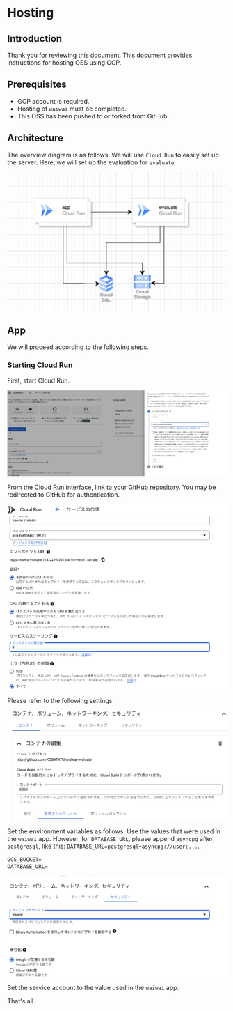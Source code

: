 # Hosting

## Introduction

Thank you for reviewing this document. This document provides instructions for hosting OSS using GCP.

## Prerequisites

- GCP account is required.
- Hosting of `waiwai` must be completed.
- This OSS has been pushed to or forked from GitHub.

## Architecture

The overview diagram is as follows. We will use `Cloud Run` to easily set up the server. Here, we will set up the evaluation for `evaluate`.

<img src="../img/infra.png">

## App

We will proceed according to the following steps.

### Starting Cloud Run

First, start Cloud Run.

<img src="../img/cloudrun1.png">

From the Cloud Run interface, link to your GitHub repository. You may be redirected to GitHub for authentication.

<img src="../img/cloudrun2.png">

Please refer to the following settings.

<img src="../img/cloudrun3.png">

Set the environment variables as follows. Use the values that were used in the `waiwai` app. However, for `DATABASE_URL`, please append `asyncpg` after `postgresql`, like this: `DATABASE_URL=postgresql+asyncpg://user:...`.

```
GCS_BUCKET=
DATABASE_URL=
```

<img src="../img/cloudrun4.png">

Set the service account to the value used in the `waiwai` app.

That's all.
